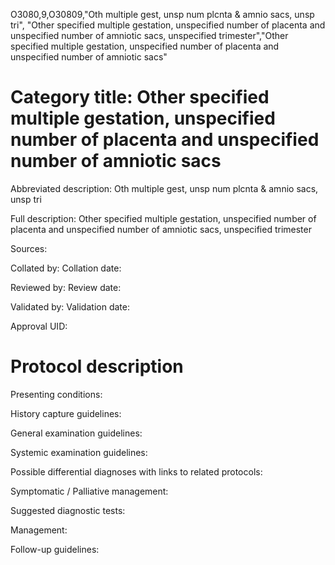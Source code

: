 O3080,9,O30809,"Oth multiple gest, unsp num plcnta & amnio sacs, unsp tri", "Other specified multiple gestation, unspecified number of placenta and unspecified number of amniotic sacs, unspecified trimester","Other specified multiple gestation, unspecified number of placenta and unspecified number of amniotic sacs"
# Category title: Other specified multiple gestation, unspecified number of placenta and unspecified number of amniotic sacs

Abbreviated description: Oth multiple gest, unsp num plcnta & amnio sacs, unsp tri

Full description: Other specified multiple gestation, unspecified number of placenta and unspecified number of amniotic sacs, unspecified trimester

Sources:

Collated by:
Collation date:

Reviewed by:
Review date:

Validated by:
Validation date:

Approval UID:

# Protocol description

Presenting conditions:

History capture guidelines:

General examination guidelines:

Systemic examination guidelines:

Possible differential diagnoses with links to related protocols:

Symptomatic / Palliative management:

Suggested diagnostic tests:

Management:

Follow-up guidelines:
